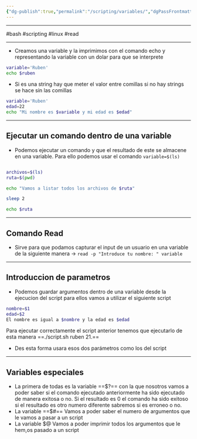 ```yaml
---
{"dg-publish":true,"permalink":"/scripting/variables/","dgPassFrontmatter":true}
---
```



------------
#bash #scripting #linux #read 

----
- Creamos una variable y la imprimimos con el comando echo y representando la variable con un dolar para que se interprete


```bash
variable='Ruben'
echo $ruben
```

- Si es una string hay que meter el valor entre comillas si no hay strings se hace sin las comillas
```bash
variable='Ruben'
edad=22
echo "Mi nombre es $variable y mi edad es $edad"
```



--------------------------

## Ejecutar un comando dentro de una variable

- Podemos ejecutar un comando y que el resultado de este se almacene en una variable. Para ello podemos usar el comando `variable=$(ls)`
```bash

archivos=$(ls)
ruta=$(pwd)

echo "Vamos a listar todos los archivos de $ruta"

sleep 2

echo $ruta

```

----------

## Comando Read

- Sirve para que podamos capturar el input de un usuario en una variable de la siguiente manera -> `read -p "Introduce tu nombre: " variable`


---------------------------------

## Introduccion de parametros

- Podemos guardar argumentos dentro de una variable desde la ejecucion del script para ellos vamos a utilizar el siguiente script
```bash
nombre=$1
edad=$2
El nombre es igual a $nombre y la edad es $edad
```

Para ejecutar correctamente el script anterior tenemos que ejecutarlo de esta manera ==./script.sh ruben 21.==
- Des esta forma usara esos dos parámetros como los del script

---------------

## Variables especiales

- La primera de todas es la variable ==$?== con la que nosotros vamos a poder saber si el comando ejecutado anteriormente ha sido ejecutado de manera exitosa o no. Si el resultado es 0 el comando ha sido exitoso si el resultado es otro numero diferente sabremos si es erroneo o no.
- La variable ==$#== Vamos a poder saber el numero de argumentos que le vamos a pasar a un script
- La variable $@ Vamos a poder imprimir todos los argumentos que le hem,os pasado a un script